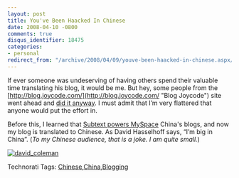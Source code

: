 ```yaml
---
layout: post
title: You've Been Haacked In Chinese
date: 2008-04-10 -0800
comments: true
disqus_identifier: 18475
categories:
- personal
redirect_from: "/archive/2008/04/09/youve-been-haacked-in-chinese.aspx/"
---
```


If ever someone was undeserving of having others spend their valuable
time translating his blog, it would be me. But hey, some people from the
[http://blog.joycode.com/](http://blog.joycode.com/ "Blog Joycode") site
went ahead and [did it
anyway](http://blog.joycode.com/haacked/ "My blog in Chinese"). I must
admit that I’m very flattered that anyone would put the effort in.

Before this, I learned that [Subtext powers
MySpace](http://haacked.com/archive/2007/10/29/subtext-powers-myspace-china-blogs.aspx "Subtext powers china")
China's blogs, and now my blog is translated to Chinese. As David
Hasselhoff says, “I’m big in China”. (*To my Chinese audience, that is a
joke. I am quite small.*)

[![david\_coleman](http://haacked.com/images/haacked_com/WindowsLiveWriter/YouveBeenHaackedInChinese_11C49/david_coleman_thumb.jpg)](http://haacked.com/images/haacked_com/WindowsLiveWriter/YouveBeenHaackedInChinese_11C49/david_coleman_2.jpg)

Technorati Tags:
[Chinese](http://technorati.com/tags/Chinese),[China](http://technorati.com/tags/China),[Blogging](http://technorati.com/tags/Blogging)

